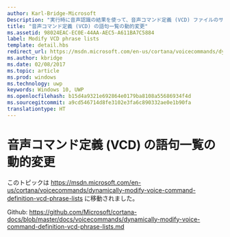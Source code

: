 ```yaml
---
author: Karl-Bridge-Microsoft
Description: "実行時に音声認識の結果を使って、音声コマンド定義 (VCD) ファイルのサポート対象語句の一覧 (PhraseList 要素) にアクセスして更新する方法を説明します。"
title: "音声コマンド定義 (VCD) の語句一覧の動的変更"
ms.assetid: 98024EAC-EC0E-44AA-AEC5-A611BA7C5884
label: Modify VCD phrase lists
template: detail.hbs
redirect_url: https://msdn.microsoft.com/en-us/cortana/voicecommands/dynamically-modify-voice-command-definition-vcd-phrase-lists
ms.author: kbridge
ms.date: 02/08/2017
ms.topic: article
ms.prod: windows
ms.technology: uwp
keywords: Windows 10, UWP
ms.openlocfilehash: b15d4a9321e692864e0179ba8108a55686934f4d
ms.sourcegitcommit: a9cd546714d8fe3102e3fa6c890332ae0e1b90fa
translationtype: HT
---
```

# <a name="dynamically-modify-vcd-phrase-lists"></a>音声コマンド定義 (VCD) の語句一覧の動的変更

このトピックは https://msdn.microsoft.com/en-us/cortana/voicecommands/dynamically-modify-voice-command-definition-vcd-phrase-lists に移動されました。

Github: https://github.com/Microsoft/cortana-docs/blob/master/docs/voicecommands/dynamically-modify-voice-command-definition-vcd-phrase-lists.md
